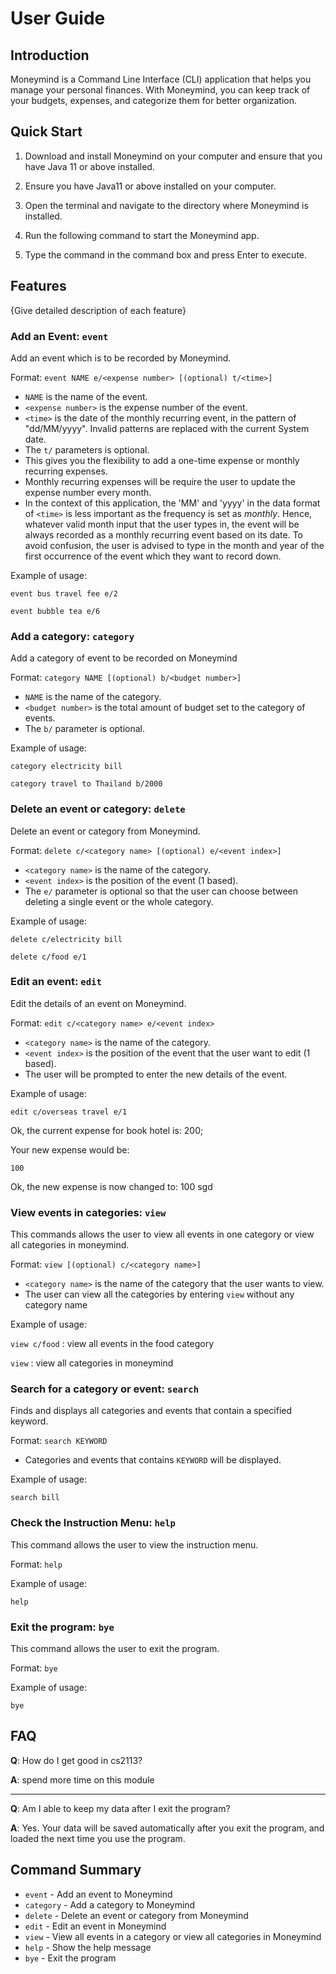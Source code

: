 # User Guide

## Introduction

Moneymind is a Command Line Interface (CLI) application that 
helps you manage your personal finances. 
With Moneymind, you can keep track of your budgets, 
expenses, and categorize them for better organization.

## Quick Start

1. Download and install Moneymind on your computer and ensure that you have Java 11 or above installed.

2. Ensure you have Java11 or above installed on your computer.

3. Open the terminal and navigate to the directory where Moneymind is installed.

4. Run the following command to start the Moneymind app.

5. Type the command in the command box and press Enter to execute.

## Features 

{Give detailed description of each feature}

### Add an Event: `event`
Add an event which is to be recorded by Moneymind.

Format: `event NAME e/<expense number> [(optional) t/<time>]`

* `NAME` is the name of the event.
* `<expense number>` is the expense number of the event.
* `<time>` is the date of the monthly recurring event, in the pattern of "dd/MM/yyyy". 
Invalid patterns are replaced with the current System date.
* The `t/` parameters is optional.
* This gives you the flexibility to add a one-time expense or monthly recurring expenses.
* Monthly recurring expenses will be require the user to update the expense number every month.
* In the context of this application, the 'MM' and 'yyyy' in the data format of `<time>` is less important
as the frequency is set as *monthly*. Hence, whatever valid month input that the user types
in, the event will be always recorded as a monthly recurring event based on its date.
To avoid confusion, the user is advised to type in the month and year of the first occurrence of the event
which they want to record down.

Example of usage:

`event bus travel fee e/2`

`event bubble tea e/6`

### Add a category: `category`

Add a category of event  to be recorded on Moneymind

Format: `category NAME [(optional) b/<budget number>]`

* `NAME` is the name of the category.
* `<budget number>` is the total amount of budget 
set to the category of events.
* The `b/` parameter is optional.

Example of usage:

`category electricity bill`

`category travel to Thailand b/2000`

### Delete an event or category: `delete`

Delete an event or category from Moneymind.

Format: `delete c/<category name> [(optional) e/<event index>]`

* `<category name>` is the name of the category.
* `<event index>` is the position of the event (1 based).
* The `e/` parameter is optional so that the user can choose between deleting a single event or the whole category.

Example of usage:

`delete c/electricity bill`

`delete c/food e/1`

### Edit an event: `edit`

Edit the details of an event on Moneymind.

Format: `edit c/<category name> e/<event index> `

* `<category name>` is the name of the category.
* `<event index>` is the position of the event that the user want to edit (1 based).
* The user will be prompted to enter the new details of the event.

Example of usage:

`edit c/overseas travel e/1`

Ok, the current expense for book hotel is: 200;

Your new expense would be:

`100`

Ok, the new expense is now changed to: 100 sgd

### View events in categories: `view`

This commands allows the user to view all events in one category or view all categories in moneymind.

Format: `view [(optional) c/<category name>]`

* `<category name>` is the name of the category that the user wants to view.
* The user can view all the categories by entering `view` without any category name

Example of usage:

`view c/food` : view all events in the food category

`view` : view all categories in moneymind

### Search for a category or event: `search`

Finds and displays all categories and events that contain a specified keyword.

Format: `search KEYWORD`

* Categories and events that contains `KEYWORD` will be displayed.

Example of usage:

`search bill`

### Check the Instruction Menu: `help`

This command allows the user to view the instruction menu.

Format: `help`

Example of usage:

`help`

### Exit the program: `bye`

This command allows the user to exit the program.

Format: `bye`

Example of usage:

`bye`

## FAQ

**Q**: How do I get good in cs2113? 

**A**: spend more time on this module

---

**Q**: Am I able to keep my data after I exit the program?

**A**: Yes. Your data will be saved automatically after you exit the program, and loaded the next time you use the program.

## Command Summary

* `event` - Add an event to Moneymind
* `category` - Add a category to Moneymind
* `delete` - Delete an event or category from Moneymind
* `edit` - Edit an event in Moneymind
* `view` - View all events in a category or view all categories in Moneymind
* `help` - Show the help message
* `bye` - Exit the program
